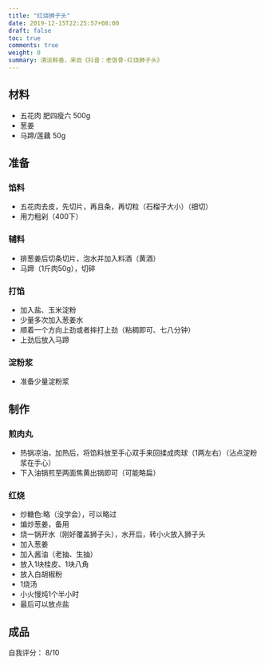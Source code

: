 ```yaml
---
title: "红烧狮子头"
date: 2019-12-15T22:25:57+08:00
draft: false
toc: true
comments: true
weight: 0
summary: 清淡鲜香，来自《抖音：老饭骨-红烧狮子头》
---
```


## 材料

* 五花肉 肥四瘦六 500g
* 葱姜
* 马蹄/莲藕 50g

## 准备

### 馅料

* 五花肉去皮，先切片，再且条，再切粒（石榴子大小）（细切）
* 用力粗剁（400下）

### 辅料

* 排葱姜后切条切片，泡水并加入料酒（黄酒）
* 马蹄（1斤肉50g），切碎

### 打馅

* 加入盐、玉米淀粉
* 少量多次加入葱姜水
* 顺着一个方向上劲或者摔打上劲（粘稠即可、七八分钟）
* 上劲后放入马蹄

### 淀粉浆

* 准备少量淀粉浆

## 制作

### 煎肉丸

* 热锅凉油，加热后，将馅料放至手心双手来回揉成肉球（1两左右）（沾点淀粉浆在手心）
* 下入油锅煎至两面焦黄出锅即可（可能略扁）

### 红烧

* 炒糖色:略（没学会），可以略过
* 煸炒葱姜，备用
* 烧一锅开水（刚好覆盖狮子头），水开后，转小火放入狮子头
* 加入葱姜
* 加入酱油（老抽、生抽）
* 放入1块桂皮、1块八角
* 放入白胡椒粉
* 1烧汤
* 小火慢炖1个半小时
* 最后可以放点盐

## 成品

自我评分： 8/10
